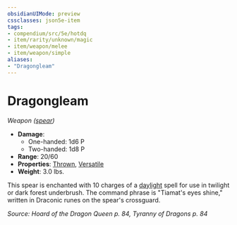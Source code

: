 ```yaml
---
obsidianUIMode: preview
cssclasses: json5e-item
tags:
- compendium/src/5e/hotdq
- item/rarity/unknown/magic
- item/weapon/melee
- item/weapon/simple
aliases: 
- "Dragongleam"
---
```

# Dragongleam
*Weapon ([spear](Mechanics/items/spear.md))*  

- **Damage**:
  - One-handed: 1d6 P
  - Two-handed: 1d8 P
- **Range**: 20/60
- **Properties**: [Thrown](Mechanics/Rules/item-properties.md#Thrown), [Versatile](Mechanics/Rules/item-properties.md#Versatile)
- **Weight**: 3.0 lbs.

This spear is enchanted with 10 charges of a [daylight](Mechanics/spells/daylight.md) spell for use in twilight or dark forest underbrush. The command phrase is "Tiamat's eyes shine," written in Draconic runes on the spear's crossguard.

*Source: Hoard of the Dragon Queen p. 84, Tyranny of Dragons p. 84*
